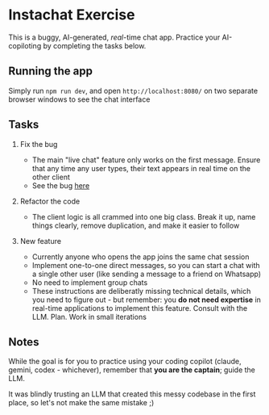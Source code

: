 # Instachat Exercise

This is a buggy, AI-generated, _real_-time chat app. Practice your AI-copiloting by completing the tasks below.

## Running the app

Simply run `npm run dev`, and open `http://localhost:8080/` on two separate browser windows to see the chat interface

## Tasks

1. Fix the bug

   - The main "live chat" feature only works on the first message. Ensure that any time any user types, their text appears in real time on the other client
   - See the bug [here](https://drive.google.com/file/d/19l0Gn4moBGrtqbkO3NbZ2SElCVT-c_7v/view?usp=sharing)

2. Refactor the code

   - The client logic is all crammed into one big class. Break it up, name things clearly, remove duplication, and make it easier to follow

3. New feature
   - Currently anyone who opens the app joins the same chat session
   - Implement one-to-one direct messages, so you can start a chat with a single other user (like sending a message to a friend on Whatsapp)
   - No need to implement group chats
   - These instructions are deliberatly missing technical details, which you need to figure out - but remember: you **do not need expertise** in real-time applications to implement this feature. Consult with the LLM. Plan. Work in small iterations

## Notes

While the goal is for you to practice using your coding copilot (claude, gemini, codex - whichever), remember that **you are the captain**; guide the LLM.

It was blindly trusting an LLM that created this messy codebase in the first place, so let's not make the same mistake ;)
